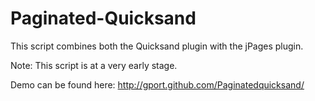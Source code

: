 Paginated-Quicksand
===================

This script combines both the Quicksand plugin with the jPages plugin.

Note: This script is at a very early stage.

Demo can be found here: http://gport.github.com/Paginatedquicksand/
